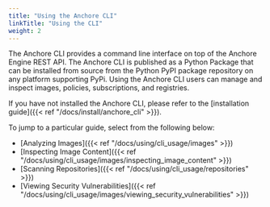 ```yaml
---
title: "Using the Anchore CLI"
linkTitle: "Using the CLI"
weight: 2
---
```


The Anchore CLI provides a command line interface on top of the Anchore Engine REST API. The Anchore CLI is published as a Python Package that can be installed from source from the Python PyPI package repository on any platform supporting PyPi. Using the Anchore CLI users can manage and inspect images, policies, subscriptions, and registries.

If you have not installed the Anchore CLI, please refer to the [installation guide]({{< ref "/docs/install/anchore_cli" >}}).

To jump to a particular guide, select from the following below:

- [Analyzing Images]({{< ref "/docs/using/cli_usage/images" >}})
- [Inspecting Image Content]({{< ref "/docs/using/cli_usage/images/inspecting_image_content" >}})
- [Scanning Repositories]({{< ref "/docs/using/cli_usage/repositories" >}})
- [Viewing Security Vulnerabilities]({{< ref "/docs/using/cli_usage/images/viewing_security_vulnerabilities" >}})
